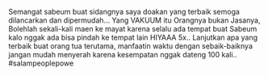 Semangat sabeum buat sidangnya saya doakan yang terbaik semoga dilancarkan dan dipermudah... Yang VAKUUM itu Orangnya bukan Jasanya, Bolehlah sekali-kali maen ke mayat karena selalu ada tempat buat Sabeum kalo nggak ada bisa pindah ke tempat lain HIYAAA 5x.. Lanjutkan apa yang terbaik buat orang tua terutama, manfaatin waktu dengan sebaik-baiknya jangan mudah menyerah karena kesempatan nggak dateng 100 kali.. #salampeoplepowe 